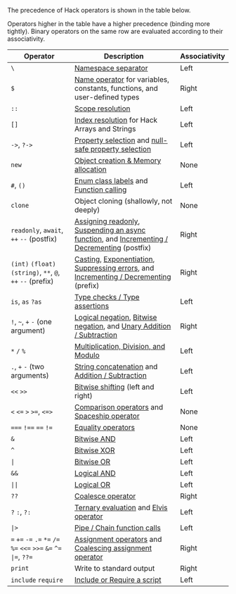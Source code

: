 The precedence of Hack operators is shown in the table below.

Operators higher in the table have a higher precedence (binding more
tightly). Binary operators on the same row are evaluated according to their
associativity.

Operator | Description | Associativity
------------ | --------- | ---------
`\` | [Namespace separator](/hack/source-code-fundamentals/namespaces)  | Left
`$` | [Name operator](/hack/source-code-fundamentals/names) for variables, constants, functions, and user-defined types | Right
`::` | [Scope resolution](/hack/expressions-and-operators/scope-resolution)  | Left
`[]` | [Index resolution](/hack/expressions-and-operators/subscript) for Hack Arrays and Strings | Left
`->`, `?->` | [Property selection](/hack/expressions-and-operators/member-selection) and [null-safe property selection](/hack/expressions-and-operators/member-selection#null-safe-member-access) | Left
`new` | [Object creation & Memory allocation](/hack/expressions-and-operators/new) | None
`#`, `()` | [Enum class labels](/hack/built-in-types/enum-class-label) and [Function calling](/hack/functions/introduction) | Left
`clone` | Object cloning (shallowly, not deeply) | None
`readonly`, `await`, `++` `--` (postfix) | [Assigning readonly](/hack/readonly/explicit-readonly-keywords), [Suspending an async function](/hack/expressions-and-operators/await), and [Incrementing / Decrementing](/hack/expressions-and-operators/incrementing-and-decrementing) (postfix) | Right
`(int)` `(float)` `(string)`, `**`, `@`, `++` `--` (prefix) | [Casting](/hack/expressions-and-operators/casting), [Exponentiation](/hack/expressions-and-operators/arithmetic#exponent), [Suppressing errors](/hack/expressions-and-operators/error-control), and [Incrementing / Decrementing](/hack/expressions-and-operators/incrementing-and-decrementing) (prefix) | Right
`is`, `as` `?as` |[Type checks / Type assertions](/hack/expressions-and-operators/type-assertions) | Left
`!`, `~`, `+` `-` (one argument) | [Logical negation](/hack/expressions-and-operators/logical-operators), [Bitwise negation](/hack/expressions-and-operators/bitwise-operators#bitwise-negation), and [Unary Addition / Subtraction](/hack/expressions-and-operators/arithmetic) | Right
`*` `/` `%` | [Multiplication, Division, and Modulo](/hack/expressions-and-operators/arithmetic) | Left
`.`, `+` `-` (two arguments) | [String concatenation](/hack/expressions-and-operators/string-concatenation) and [Addition / Subtraction](/hack/expressions-and-operators/arithmetic) | Left
`<<` `>>` | [Bitwise shifting](/hack/expressions-and-operators/bitwise-operators) (left and right) | Left
`<` `<=` `>` `>=`, `<=>` | [Comparison operators](/hack/expressions-and-operators/comparisons) and [Spaceship operator](/hack/expressions-and-operators/equality#the-spaceship-operator) | None
`===` `!==` `==` `!=` | [Equality operators](/hack/expressions-and-operators/equality) | None
`&` | [Bitwise AND](/hack/expressions-and-operators/bitwise-operators) | Left
`^` | [Bitwise XOR](/hack/expressions-and-operators/bitwise-operators) | Left
`\|` | [Bitwise OR](/hack/expressions-and-operators/bitwise-operators) | Left
`&&` | [Logical AND](/hack/expressions-and-operators/logical-operators) | Left
`\|\|` | [Logical OR](/hack/expressions-and-operators/logical-operators) | Left
`??` | [Coalesce operator](/hack/expressions-and-operators/coalesce) | Right
`?` `:`, `?:` | [Ternary evaluation](/hack/expressions-and-operators/ternary) and [Elvis operator](/hack/expressions-and-operators/ternary#elvis-operator) | Left
`\|>` | [Pipe / Chain function calls](/hack/expressions-and-operators/pipe) | Left
`=` `+=` `-=` `.=` `*=` `/=` `%=` `<<=` `>>=` `&=` `^=` `\|=`, `??=` | [Assignment operators](/hack/expressions-and-operators/assignment) and [Coalescing assignment operator](/hack/expressions-and-operators/coalesce#coalescing-assignment-operator) | Right
`print` | Write to standard output | Right
`include` `require` | [Include or Require a script](/hack/source-code-fundamentals/script-inclusion)| Left